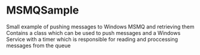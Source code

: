 # MSMQSample
Small example of pushing messages to Windows MSMQ and retrieving them
Contains a class which can be used to push messages and a Windows Service with a timer which is responsible for reading and proccessing messages from the queue
